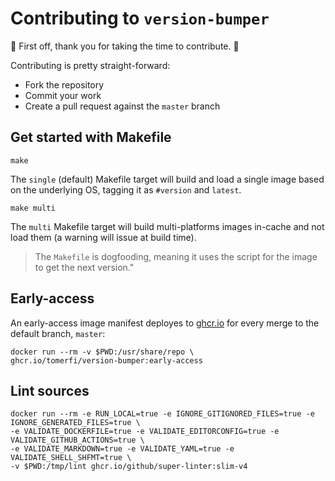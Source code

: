 # Contributing to `version-bumper`

:clap: First off, thank you for taking the time to contribute. :clap:

Contributing is pretty straight-forward:

- Fork the repository
- Commit your work
- Create a pull request against the `master` branch

## Get started with Makefile

```shell
make
```

The `single` (default) Makefile target will build and load a single image based on the underlying OS,
tagging it as `#version` and `latest`.

```shell
make multi
```

The `multi` Makefile target will build multi-platforms images in-cache and not load them (a warning
will issue at build time).

> The `Makefile` is dogfooding, meaning it uses the script for the image to get the next version."

## Early-access

An early-access image manifest deployes to
[ghcr.io](https://github.com/TomerFi/version-bumper/pkgs/container/version-bumper)
for every merge to the default branch, `master`:

```shell
docker run --rm -v $PWD:/usr/share/repo \
ghcr.io/tomerfi/version-bumper:early-access
```

## Lint sources

```shell
docker run --rm -e RUN_LOCAL=true -e IGNORE_GITIGNORED_FILES=true -e IGNORE_GENERATED_FILES=true \
-e VALIDATE_DOCKERFILE=true -e VALIDATE_EDITORCONFIG=true -e VALIDATE_GITHUB_ACTIONS=true \
-e VALIDATE_MARKDOWN=true -e VALIDATE_YAML=true -e VALIDATE_SHELL_SHFMT=true \
-v $PWD:/tmp/lint ghcr.io/github/super-linter:slim-v4
```
